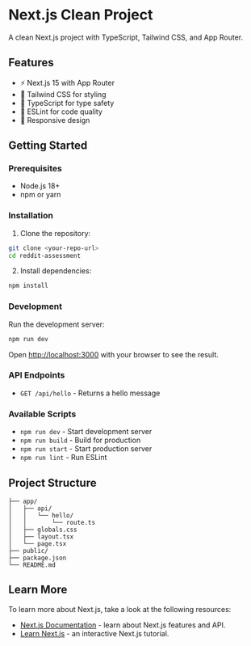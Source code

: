 # Next.js Clean Project

A clean Next.js project with TypeScript, Tailwind CSS, and App Router.

## Features

- ⚡ Next.js 15 with App Router
- 🎨 Tailwind CSS for styling
- 📝 TypeScript for type safety
- 🚀 ESLint for code quality
- 📱 Responsive design

## Getting Started

### Prerequisites

- Node.js 18+ 
- npm or yarn

### Installation

1. Clone the repository:
```bash
git clone <your-repo-url>
cd reddit-assessment
```

2. Install dependencies:
```bash
npm install
```

### Development

Run the development server:

```bash
npm run dev
```

Open [http://localhost:3000](http://localhost:3000) with your browser to see the result.

### API Endpoints

- `GET /api/hello` - Returns a hello message

### Available Scripts

- `npm run dev` - Start development server
- `npm run build` - Build for production
- `npm run start` - Start production server
- `npm run lint` - Run ESLint

## Project Structure

```
├── app/
│   ├── api/
│   │   └── hello/
│   │       └── route.ts
│   ├── globals.css
│   ├── layout.tsx
│   └── page.tsx
├── public/
├── package.json
└── README.md
```

## Learn More

To learn more about Next.js, take a look at the following resources:

- [Next.js Documentation](https://nextjs.org/docs) - learn about Next.js features and API.
- [Learn Next.js](https://nextjs.org/learn) - an interactive Next.js tutorial.
